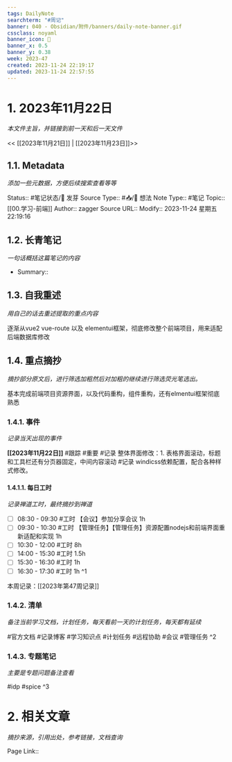 ```yaml
---
tags: DailyNote
searchterm: "#周记"
banner: 040 - Obsidian/附件/banners/daily-note-banner.gif
cssclass: noyaml
banner_icon: 💌
banner_x: 0.5
banner_y: 0.38
week: 2023-47
created: 2023-11-24 22:19:17
updated: 2023-11-24 22:57:55
---
```


# 1. 2023年11月22日

_本文件主旨，并链接到前一天和后一天文件_

<< [[2023年11月21日]] | [[2023年11月23日]]>>

## 1.1. Metadata

_添加一些元数据，方便后续搜索查看等等_

Status:: #笔记状态/🌱 发芽
Source Type:: #📥/💭 想法 
Note Type:: #笔记
Topic:: [[00.学习-前端]]
Author:: zagger
Source URL::
Modify:: 2023-11-24 星期五 22:19:16

## 1.2. 长青笔记

_一句话概括这篇笔记的内容_

- Summary::

## 1.3. 自我重述

_用自己的话去重述提取的重点内容_

逐渐从vue2 vue-route 以及 elementui框架，彻底修改整个前端项目，用来适配后端数据库修改
## 1.4. 重点摘抄

_摘抄部分原文后，进行筛选加粗然后对加粗的继续进行筛选荧光笔选出。_

基本完成前端项目资源界面，以及代码重构，组件重构，还有elmentui框架彻底熟悉

### 1.4.1. 事件

_记录当天出现的事件_

**[[2023年11月22日]]** 
#跟踪 
#重要 
#记录 整体界面修改：1. 表格界面滚动，标题和工具栏还有分页器固定，中间内容滚动
#记录 windicss依赖配置，配合各种样式修改。

#### 1.4.1.1. 每日工时

_记录禅道工时，最终摘抄到禅道_

- [ ] 08:30 - 09:30 #工时  【会议】参加分享会议  1h
- [ ] 09:30 - 10:30 #工时  【管理任务】【管理任务】资源配置nodejs和前端界面重新适配和实现  1h
- [ ] 10:30 - 12:00 #工时  8h
- [ ] 14:00 - 15:30 #工时  1.5h
- [ ] 15:30 - 16:30 #工时  1h
- [ ] 16:30 - 17:30 #工时  1h
^1

本周记录：[[2023年第47周记录]]

### 1.4.2. 清单

_备注当前学习文档，计划任务，每天看前一天的计划任务，每天都有延续_

#官方文档 
#记录博客
#学习知识点
#计划任务
#远程协助
#会议 
#管理任务
^2

### 1.4.3. 专题笔记

_主要是专题问题备注查看_

#idp
#spice
^3

# 2. 相关文章

_摘抄来源，引用出处，参考链接，文档查询_

Page Link::


